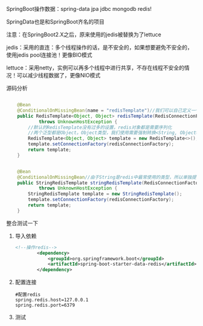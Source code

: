 SpringBoot操作数据：spring-data jpa jdbc mongodb redis!

SpringData也是和SpringBoot齐名的项目

注意：在SpringBoot2.X之后，原来使用的jedis被替换为了lettuce

jedis：采用的直连：多个线程操作的话，是不安全的，如果想要避免不安全的，使用jedis pool连接池！更像BIO模式

lettuce：采用netty，实例可以再多个线程中进行共享，不存在线程不安全的情况！可以减少线程数据了，更像NIO模式

源码分析

```java

	@Bean
	@ConditionalOnMissingBean(name = "redisTemplate")//我们可以自己定义一个redisTemplate来替换这个默认的
	public RedisTemplate<Object, Object> redisTemplate(RedisConnectionFactory redisConnectionFactory)
			throws UnknownHostException {
        //默认的RedisTemplate没有过多的设置，redis对象都是需要序列化
        //两个泛型都是Object。Object类型，我们使用需要强制转换<String, Object>
		RedisTemplate<Object, Object> template = new RedisTemplate<>();
		template.setConnectionFactory(redisConnectionFactory);
		return template;
	}


	@Bean
	@ConditionalOnMissingBean//由于String是redis中最常使用的类型，所以单独提出来一个bean
	public StringRedisTemplate stringRedisTemplate(RedisConnectionFactory redisConnectionFactory)
			throws UnknownHostException {
		StringRedisTemplate template = new StringRedisTemplate();
		template.setConnectionFactory(redisConnectionFactory);
		return template;
	}
```

整合测试一下

1. 导入依赖

   ```xml
   <!--操作redis-->
           <dependency>
               <groupId>org.springframework.boot</groupId>
               <artifactId>spring-boot-starter-data-redis</artifactId>
           </dependency>
   ```

2. 配置连接

   ```properties
   #配置redis
   spring.redis.host=127.0.0.1
   spring.redis.port=6379
   ```

3. 测试